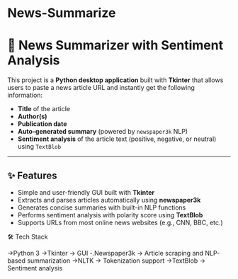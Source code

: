 # News-Summarize
# 📰 News Summarizer with Sentiment Analysis

This project is a **Python desktop application** built with **Tkinter** that allows users to paste a news article URL and instantly get the following information:

- **Title** of the article  
- **Author(s)**  
- **Publication date**  
- **Auto-generated summary** (powered by `newspaper3k` NLP)  
- **Sentiment analysis** of the article text (positive, negative, or neutral) using `TextBlob`  

---

## ✨ Features

- Simple and user-friendly GUI built with **Tkinter**  
- Extracts and parses articles automatically using **newspaper3k**  
- Generates concise summaries with built-in NLP functions  
- Performs sentiment analysis with polarity score using **TextBlob**  
- Supports URLs from most online news websites (e.g., CNN, BBC, etc.)  

🛠️ Tech Stack

->Python 3
->Tkinter → GUI
-.Newspaper3k → Article scraping and NLP-based summarization
->NLTK → Tokenization support
->TextBlob → Sentiment analysis
